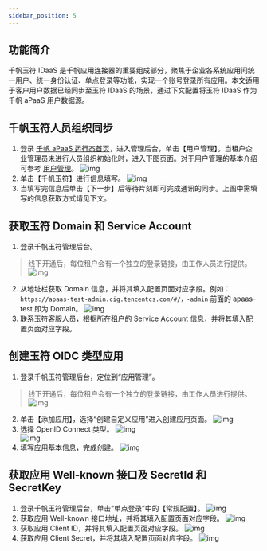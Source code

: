 ```yaml
---
sidebar_position: 5
---
```


## 功能简介
千帆玉符 IDaaS 是千帆应用连接器的重要组成部分，聚焦于企业各系统应用间统一用户、统一身份认证、单点登录等功能，实现一个账号登录所有应用。本文适用于客户用户数据已经同步至玉符 IDaaS 的场景，通过下文配置将玉符 IDaaS 作为千帆 aPaaS 用户数据源。



## 千帆玉符人员组织同步
1. 登录 [千帆 aPaaS 运行态首页](https://apaas.cloud.tencent.com/)，进入管理后台，单击【用户管理】。当租户企业管理员未进行人员组织初始化时，进入下图页面。对于用户管理的基本介绍可参考 [用户管理](https://cloud.tencent.com/document/product/1365/57571)。
 ![img](https://main.qcloudimg.com/raw/7b770a45bb124318933d60dc93235153.png)        
2. 单击【千帆玉符】进行信息填写。
 ![img](https://main.qcloudimg.com/raw/f392e51c4229d10a2d6c0f5ee9f23510.png)        
3. 当填写完信息后单击【下一步】后等待片刻即可完成通讯的同步。上图中需填写的信息获取方式请见下文。



## **获取玉符 Domain 和 Service Account**
1. 登录千帆玉符管理后台。
>线下开通后，每位租户会有一个独立的登录链接，由工作人员进行提供。
 ![img](https://main.qcloudimg.com/raw/b0f87e203eae9c066382b5b991eb6f2c.png)        
2. 从地址栏获取 Domain 信息，并将其填入配置页面对应字段。例如：`https://apaas-test-admin.cig.tencentcs.com/#/，-admin` 前面的 apaas-test 即为 Domain。
 ![img](https://main.qcloudimg.com/raw/3967e9a1a5eda7074e60e3789ab87141.png)        
3. 联系玉符客服人员，根据所在租户的 Service Account 信息，并将其填入配置页面对应字段。



## 创建玉符 OIDC 类型应用
1. 登录千帆玉符管理后台，定位到“应用管理”。
>线下开通后，每位租户会有一个独立的登录链接，由工作人员进行提供。
 ![img](https://main.qcloudimg.com/raw/8c45332448720d66ff5f0b27e8c2f873.png)        
2. 单击【添加应用】，选择“创建自定义应用”进入创建应用页面。
  ![img](https://main.qcloudimg.com/raw/30aab6ad45ca7d22845c9c4051d4e7f3.png)        
3. 选择 OpenID Connect 类型。
 ![img](https://main.qcloudimg.com/raw/7f386e64d5510d93e8ee0bbb649a3f37.png)        
 ![img](https://main.qcloudimg.com/raw/180cfc2d4c1c65fb87fce8473aae5bae.png)        
4. 填写应用基本信息，完成创建。
![img](https://main.qcloudimg.com/raw/ece0269b197caf580828f0c90a3bb54f.png)        



## 获取应用 Well-known 接口及 SecretId 和 SecretKey
1. 登录千帆玉符管理后台，单击“单点登录”中的【常规配置】。
  ![img](https://main.qcloudimg.com/raw/9588683fe4df33e40143dc89600d3d3a.png)        
2. 获取应用 Well-known 接口地址，并将其填入配置页面对应字段。
  ![img](https://main.qcloudimg.com/raw/9295231ae223238991f42272ebb2e54a.png)        
3. 获取应用 Client ID，并将其填入配置页面对应字段。
![img](https://main.qcloudimg.com/raw/35a71e1dda3d336200f30d282152ef4c.png)        
4. 获取应用 Client Secret，并将其填入配置页面对应字段。
  ![img](https://main.qcloudimg.com/raw/552cfb50c7c931f4bfa377f6bd792923.png)        
